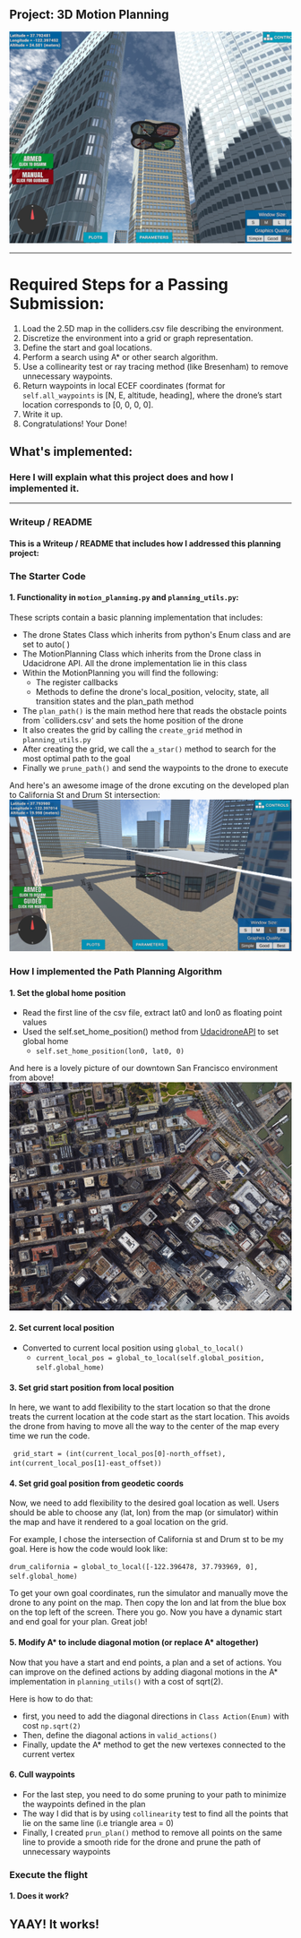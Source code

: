 ## Project: 3D Motion Planning
![Quad Image](./misc/enroute.png)

---


# Required Steps for a Passing Submission:
1. Load the 2.5D map in the colliders.csv file describing the environment.
2. Discretize the environment into a grid or graph representation.
3. Define the start and goal locations.
4. Perform a search using A* or other search algorithm.
5. Use a collinearity test or ray tracing method (like Bresenham) to remove unnecessary waypoints.
6. Return waypoints in local ECEF coordinates (format for `self.all_waypoints` is [N, E, altitude, heading], where the drone’s start location corresponds to [0, 0, 0, 0].
7. Write it up.
8. Congratulations!  Your Done!

## What's implemented:
### Here I will explain what this project does and how I implemented it.   

---
### Writeup / README

#### This is a Writeup / README that includes how I addressed this planning project:


### The Starter Code

#### 1.  Functionality in `motion_planning.py` and `planning_utils.py`:
These scripts contain a basic planning implementation that includes:
 - The drone States Class which inherits from python's Enum class and are set to auto( )
 - The MotionPlanning Class which inherits from the Drone class in Udacidrone API. All the drone implementation lie in this class
 - Within the MotionPlanning you will find the following:
    - The register callbacks
    - Methods to define the drone's local_position, velocity, state, all transition states and the plan_path method
 - The `plan_path()` is the main method here that reads the obstacle points from `colliders.csv' and sets the home position of the drone
 - It also creates the grid by calling the `create_grid` method in `planning_utils.py`
 - After creating the grid, we call the `a_star()` method to search for the most optimal path to the goal
 - Finally we `prune_path()` and send the waypoints to the drone to execute
 
And here's an awesome image of the drone excuting on the developed plan to California St and Drum St intersection: 
![Top Down View](./misc/california_drum_st.png)

### How I implemented the Path Planning Algorithm

#### 1. Set the global home position
- Read the first line of the csv file, extract lat0 and lon0 as floating point values
- Used the self.set_home_position() method from [UdacidroneAPI](https://github.com/udacity/udacidrone/tree/master/udacidrone) to set global home
    - `self.set_home_position(lon0, lat0, 0)`


And here is a lovely picture of our downtown San Francisco environment from above!
![Map of SF](./misc/map.png)

#### 2. Set current local position
- Converted to current local position using `global_to_local()`
    - `current_local_pos = global_to_local(self.global_position, self.global_home)`

#### 3. Set grid start position from local position
In here, we want to add flexibility to the start location so that the drone treats the current location at the code start as the start location. This avoids the drone from having to move all the way to the center of the map every time we run the code.

` grid_start = (int(current_local_pos[0]-north_offset), int(current_local_pos[1]-east_offset))`

#### 4. Set grid goal position from geodetic coords
Now, we need to add flexibility to the desired goal location as well. Users should be able to choose any (lat, lon) from the map (or simulator) within the map and have it rendered to a goal location on the grid.

For example, I chose the intersection of California st and Drum st to be my goal. Here is how the code would look like: 

`drum_california = global_to_local([-122.396478, 37.793969, 0], self.global_home)`

To get your own goal coordinates, run the simulator and manually move the drone to any point on the map. Then copy the lon and lat from the blue box on the top left of the screen. There you go. Now you have a dynamic start and end goal for your plan. Great job!

#### 5. Modify A* to include diagonal motion (or replace A* altogether)
Now that you have a start and end points, a plan and a set of actions. You can improve on the defined actions by adding diagonal motions in the A* implementation in `planning_utils()` with a cost of sqrt(2).

Here is how to do that:
- first, you need to add the diagonal directions in `Class Action(Enum)` with cost `np.sqrt(2)`
- Then, define the diagonal actions in `valid_actions()`
- Finally, update the A* method to get the new vertexes connected to the current vertex

#### 6. Cull waypoints 
- For the last step, you need to do some pruning to your path to minimize the waypoints defined in the plan 
- The way I did that is by using `collinearity` test to find all the points that lie on the same line (i.e triangle area = 0) 
- Finally, I created `prun_plan()` method to remove all points on the same line to provide a smooth ride for the drone and prune the path of unnecessary waypoints




### Execute the flight
#### 1. Does it work?
## YAAY! It works!
